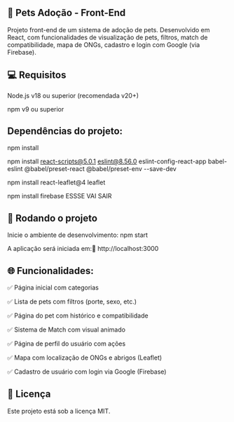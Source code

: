 ## 🐾 Pets Adoção - Front-End
Projeto front-end de um sistema de adoção de pets. Desenvolvido em React, com funcionalidades de visualização de pets, filtros, match de compatibilidade, mapa de ONGs, cadastro e login com Google (via Firebase).

## 💻 Requisitos
Node.js v18 ou superior (recomendada v20+)

npm v9 ou superior

## Dependências do projeto:

npm install

npm install react-scripts@5.0.1 eslint@8.56.0 eslint-config-react-app babel-eslint @babel/preset-react @babel/preset-env --save-dev

npm install react-leaflet@4 leaflet

npm install firebase ESSSE VAI SAIR

## 🚀 Rodando o projeto
Inicie o ambiente de desenvolvimento: npm start

A aplicação será iniciada em:📍 http://localhost:3000


## 🌐 Funcionalidades:
✅ Página inicial com categorias

✅ Lista de pets com filtros (porte, sexo, etc.)

✅ Página do pet com histórico e compatibilidade

✅ Sistema de Match com visual animado

✅ Página de perfil do usuário com ações

✅ Mapa com localização de ONGs e abrigos (Leaflet)

✅ Cadastro de usuário com login via Google (Firebase)


## 📄 Licença
Este projeto está sob a licença MIT.
